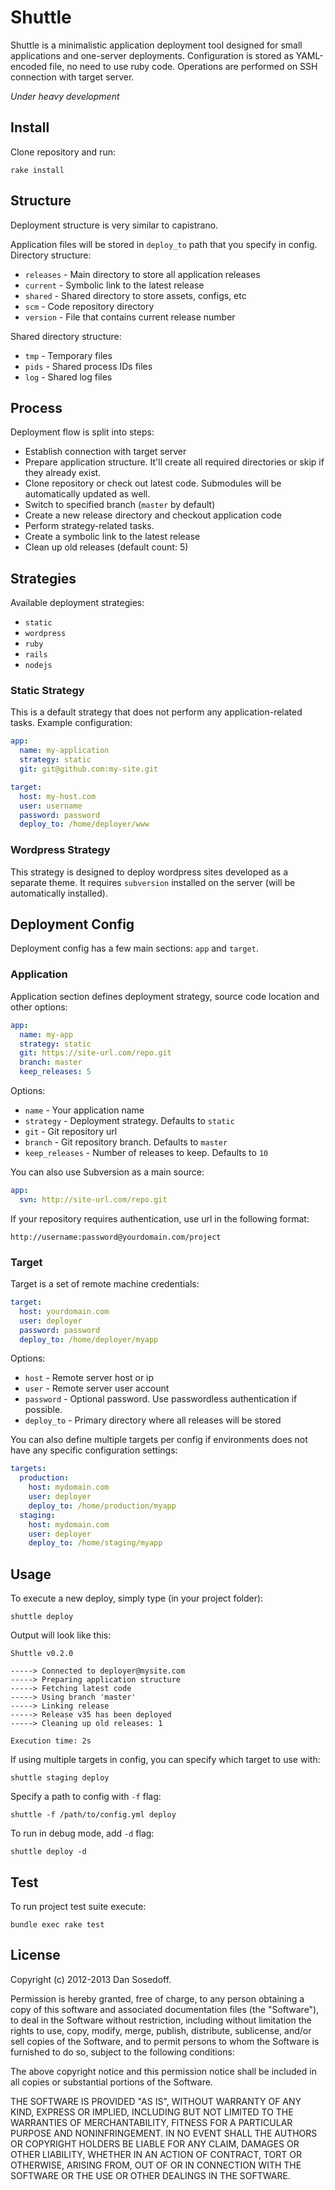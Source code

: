 # Shuttle

Shuttle is a minimalistic application deployment tool designed for small applications 
and one-server deployments. Configuration is stored as YAML-encoded file, no need to use ruby code. 
Operations are performed on SSH connection with target server. 

*Under heavy development*

## Install

Clone repository and run:

```
rake install
```

## Structure

Deployment structure is very similar to capistrano.

Application files will be stored in `deploy_to` path that you specify in config. 
Directory structure:

- `releases` - Main directory to store all application releases
- `current` - Symbolic link to the latest release
- `shared` - Shared directory to store assets, configs, etc
- `scm` - Code repository directory
- `version` - File that contains current release number

Shared directory structure:

- `tmp` - Temporary files
- `pids` - Shared process IDs files
- `log` - Shared log files

## Process

Deployment flow is split into steps:

- Establish connection with target server
- Prepare application structure. It'll create all required directories or skip if they already exist.
- Clone repository or check out latest code. Submodules will be automatically updated as well.
- Switch to specified branch (`master` by default)
- Create a new release directory and checkout application code
- Perform strategy-related tasks. 
- Create a symbolic link to the latest release
- Clean up old releases (default count: 5)

## Strategies

Available deployment strategies:

- `static`
- `wordpress`
- `ruby`
- `rails`
- `nodejs`

### Static Strategy

This is a default strategy that does not perform any application-related tasks. 
Example configuration:

```yaml
app:
  name: my-application
  strategy: static
  git: git@github.com:my-site.git

target:
  host: my-host.com
  user: username
  password: password
  deploy_to: /home/deployer/www
```

### Wordpress Strategy

This strategy is designed to deploy wordpress sites developed as a separate theme. 
It requires `subversion` installed on the server (will be automatically installed). 

## Deployment Config

Deployment config has a few main sections: `app` and `target`. 

### Application

Application section defines deployment strategy, source code location and other options:

```yml
app:
  name: my-app
  strategy: static
  git: https://site-url.com/repo.git
  branch: master
  keep_releases: 5
```

Options:

- `name` - Your application name
- `strategy` - Deployment strategy. Defaults to `static`
- `git` - Git repository url
- `branch` - Git repository branch. Defaults to `master`
- `keep_releases` - Number of releases to keep. Defaults to `10`

You can also use Subversion as a main source:

```yml
app:
  svn: http://site-url.com/repo.git
```

If your repository requires authentication, use url in the following format:

```
http://username:password@yourdomain.com/project
```

### Target

Target is a set of remote machine credentials:

```yml
target:
  host: yourdomain.com
  user: deployer
  password: password
  deploy_to: /home/deployer/myapp
```

Options:

- `host` - Remote server host or ip
- `user` - Remote server user account
- `password` - Optional password. Use passwordless authentication if possible.
- `deploy_to` - Primary directory where all releases will be stored

You can also define multiple targets per config if environments does not have any specific 
configuration settings:

```yml
targets:
  production:
    host: mydomain.com
    user: deployer
    deploy_to: /home/production/myapp
  staging:
    host: mydomain.com
    user: deployer
    deploy_to: /home/staging/myapp
```

## Usage

To execute a new deploy, simply type (in your project folder):

```
shuttle deploy
```

Output will look like this:

```
Shuttle v0.2.0

-----> Connected to deployer@mysite.com
-----> Preparing application structure
-----> Fetching latest code
-----> Using branch 'master'
-----> Linking release
-----> Release v35 has been deployed
-----> Cleaning up old releases: 1

Execution time: 2s
```

If using multiple targets in config, you can specify which target to use with:

```
shuttle staging deploy
```

Specify a path to config with `-f` flag:

```
shuttle -f /path/to/config.yml deploy
```

To run in debug mode, add `-d` flag:

```
shuttle deploy -d
```

## Test

To run project test suite execute:

```
bundle exec rake test
```

## License

Copyright (c) 2012-2013 Dan Sosedoff.

Permission is hereby granted, free of charge, to any person obtaining a copy of
this software and associated documentation files (the "Software"), to deal in
the Software without restriction, including without limitation the rights to
use, copy, modify, merge, publish, distribute, sublicense, and/or sell copies of
the Software, and to permit persons to whom the Software is furnished to do so,
subject to the following conditions:

The above copyright notice and this permission notice shall be included in all
copies or substantial portions of the Software.

THE SOFTWARE IS PROVIDED "AS IS", WITHOUT WARRANTY OF ANY KIND, EXPRESS OR
IMPLIED, INCLUDING BUT NOT LIMITED TO THE WARRANTIES OF MERCHANTABILITY, FITNESS
FOR A PARTICULAR PURPOSE AND NONINFRINGEMENT. IN NO EVENT SHALL THE AUTHORS OR
COPYRIGHT HOLDERS BE LIABLE FOR ANY CLAIM, DAMAGES OR OTHER LIABILITY, WHETHER
IN AN ACTION OF CONTRACT, TORT OR OTHERWISE, ARISING FROM, OUT OF OR IN
CONNECTION WITH THE SOFTWARE OR THE USE OR OTHER DEALINGS IN THE SOFTWARE.
